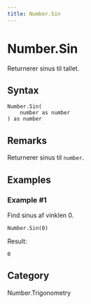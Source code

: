 ```yaml
---
title: Number.Sin
---
```


# Number.Sin


Returnerer sinus til tallet.


## Syntax

```powerquery
Number.Sin(
    number as number
) as number
```


## Remarks

Returnerer sinus til <code>number</code>.


## Examples

### Example #1 
Find sinus af vinklen 0.
```powerquery
Number.Sin(0)
```

Result: 
```powerquery
0
```




## Category
Number.Trigonometry
